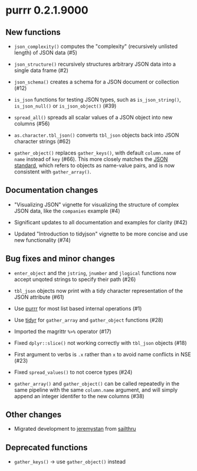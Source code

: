 # purrr 0.2.1.9000

## New functions

* `json_complexity()` computes the "complexity" (recursively unlisted length) of JSON data (#5)

* `json_structure()` recursively structures arbitrary JSON data into a single data frame (#2)

* `json_schema()` creates a schema for a JSON document or collection (#12)

* `is_json` functions for testing JSON types, such as `is_json_string()`, `is_json_null()` or `is_json_object()` (#39)

* `spread_all()` spreads all scalar values of a JSON object into new columns (#56)

* `as.character.tbl_json()` converts `tbl_json` objects back into JSON character strings (#62)

* `gather_object()` replaces `gather_keys()`, with default `column.name` of `name` instead of `key` (#66). This more closely matches the [JSON standard](http://www.json.org/), which refers to objects as name-value pairs, and is now consistent with `gather_array()`.

## Documentation changes

* "Visualizing JSON" vignette for visualizing the structure of complex JSON data, like the `companies` example (#4)

* Significant updates to all documentation and examples for clarity (#42)

* Updated "Introduction to tidyjson" vignette to be more concise and use new functionality (#74)

## Bug fixes and minor changes

* `enter_object` and the `jstring`, `jnumber` and `jlogical` functions now accept unqoted strings to specify their path (#26)

* `tbl_json` objects now print with a tidy character representation of the JSON attribute (#61)

* Use [purrr](https://github.com/jeremystan/purrr) for most list based internal operations (#1)

* Use [tidyr](https://github.com/hadley/tidyr) for `gather_array` and `gather_object` functions (#28)

* Imported the magrittr `%>%` operator (#17)

* Fixed `dplyr::slice()` not working correctly with `tbl_json` objects (#18)

* First argument to verbs is `.x` rather than `x` to avoid name conflicts in NSE (#23)

* Fixed `spread_values()` to not coerce types (#24)

* `gather_array()` and `gather_object()` can be called repeatedly in the same pipeline with the same `column.name` argument, and will simply append an integer identifer to the new columns (#38)

## Other changes

* Migrated development to [jeremystan](https://github.com/jeremystan/tidyjson) from [sailthru](https://github.com/sailthru/tidyjson)

## Deprecated functions

* `gather_keys()` -> use `gather_object()` instead
